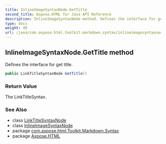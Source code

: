 ```yaml
---
title: InlineImageSyntaxNode.GetTitle
second_title: Aspose.HTML for Java API Reference
description: InlineImageSyntaxNode method. Defines the interface for get title
type: docs
weight: 40
url: /java/com.aspose.html.toolkit.markdown.syntax/inlineimagesyntaxnode/gettitle/
---
```

## InlineImageSyntaxNode.GetTitle method

Defines the interface for get title.

```java
public LinkTitleSyntaxNode GetTitle()
```

### Return Value

The LinkTitleSyntax.

### See Also

* class [LinkTitleSyntaxNode](../../linktitlesyntaxnode/)
* class [InlineImageSyntaxNode](../)
* package [com.aspose.html.Toolkit.Markdown.Syntax](../../inlineimagesyntaxnode/)
* package [Aspose.HTML](../../../)
